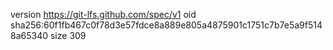 version https://git-lfs.github.com/spec/v1
oid sha256:60f1fb467c0f78d3e57fdce8a889e805a4875901c1751c7b7e5a9f5148a65340
size 309
